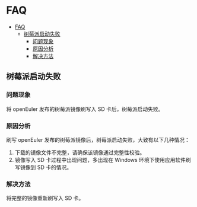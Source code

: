 # FAQ
<!-- TOC -->

- [FAQ](#faq)
    - [树莓派启动失败](#树莓派启动失败)
        - [问题现象](#问题现象)
        - [原因分析](#原因分析)
        - [解决方法](#解决方法)

<!-- /TOC -->

## 树莓派启动失败

### 问题现象

将 openEuler 发布的树莓派镜像刷写入 SD 卡后，树莓派启动失败。

### 原因分析

刷写 openEuler 发布的树莓派镜像后，树莓派启动失败，大致有以下几种情况：

1.  下载的镜像文件不完整，请确保该镜像通过完整性校验。
2.  镜像写入 SD 卡过程中出现问题，多出现在 Windows 环境下使用应用软件刷写镜像到 SD 卡的情况。

### 解决方法

将完整的镜像重新刷写入 SD 卡。
